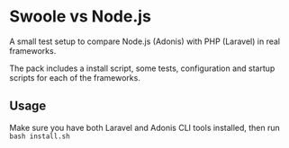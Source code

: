 # Swoole vs Node.js

A small test setup to compare Node.js (Adonis) with PHP (Laravel) in real frameworks.

The pack includes a install script, some tests, configuration and startup scripts for each of the frameworks.

## Usage

Make sure you have both Laravel and Adonis CLI tools installed, then run `bash install.sh`
